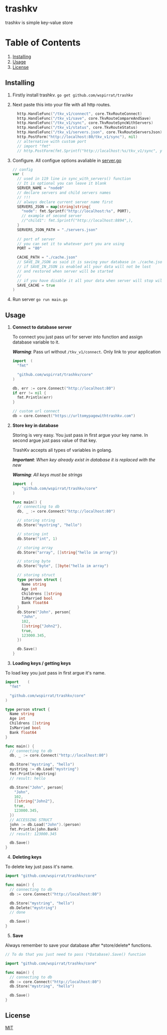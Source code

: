 
# trashkv

<p> trashkv is simple key-value store </p>

# Table of Contents
1. [Installing](#installing)
2. [Usage](#usage )
3. [License](#License)

## Installing

1. Firstly install trashkv.
  ``` go get github.com/wspirrat/trashkv ```

2. Next paste this into your file with all http routes.
    ```go
      http.HandleFunc("/tkv_v1/connect", core.TkvRouteConnect)
      http.HandleFunc("/tkv_v1/save", core.TkvRouteCompareAndSave)
      http.HandleFunc("/tkv_v1/sync", core.TkvRouteSyncWithServers)
      http.HandleFunc("/tkv_v1/status", core.TkvRouteStatus)
      http.HandleFunc("/tkv_v1/servers.json", core.TkvRouteServersJson)
      http.PostForm("http://localhost:80/tkv_v1/sync"), nil)
      // alternative with custom port 
      // import "fmt"
      // http.PostForm(fmt.Sprintf("http://localhost:%s/tkv_v1/sync", yourport), nil)
    ```

3. Configure. 
    All configue options avaliable in [server.go](https://github.com/wspirrat/trashkv/blob/master/core/server.go)
    ```go
    // config
    var (
      // used in 119 line in sync_with_servers() function
      // It is optional you can leave it blank
      SERVER_NAME = "node0"
      // declare servers and child servers names
      // !!!
      // always declare current server name first
      SERVERS_JSON = map[string]string{
        "node": fmt.Sprintf("http://localhost:%s", PORT),
        // example of second server
        //"child1": fmt.Sprintf("http://localhost:8894",),
      }
      SERVERS_JSON_PATH = "./servers.json"
      
      // port of server
      // you can set it to whatever port you are using
      PORT = "80"

      CACHE_PATH = "./cache.json"
      // SAVE_IN_JSON as said it is saving your database in ./cache.json
      // if SAVE_IN_JSON is enabled all your data will not be lost
      // and restored when server will be started
      //
      // if you have disable it all your data when server will stop will be gone
      SAVE_CACHE = true
    )
    ```
  4. Run server
    ``` go run main.go ```

## Usage

1. **Connect to database server**
    <p> To connect you just pass url for server into function and assign database variable to it.</p>

    ***Warning***: Pass url without ```/tkv_v1/connect```. Only link to your application
    
    ```go 
    import 	(
      "fmt"
    
      "github.com/wspirrat/trashkv/core"
    )

    db, err := core.Connect("http://localhost:80")
    if err != nil {
      fmt.Println(err)
    }

    // custom url connect
    db = core.Connect("https://urltomypagewithtrashkv.com")
    ```

2. **Store key in database**
    <p> Storing is very easy. You just pass in first argue your key name. In second argue just pass value of that key. </p>

    <p> TrashKv accepts all types of variables in golang. </p>

    ***Important***: *When key already exist in database it is replaced with the new* 

    ***Warning***: *All keys must be strings*

    ```go
    import 	(
        "github.com/wspirrat/trashkv/core"
    )

    func main() {
      // connecting to db
      db, _ := core.Connect("http://localhost:80")

      // storing string
      db.Store("mystring", "hello")

      // storing int
      db.Store("int", 1)

      // storing array
      db.Store("array", []string{"hello im array"})

      // storing byte
      db.Store("byte", []byte("hello im array")

      // storing struct
      type person struct {
        Name string
        Age int
        Childrens []string
        IsMarried bool
        Bank float64
      }
      db.Store("John", person{
        "John",
        102,
        []string{"John2"},
        true,
        123000.345,
      })

      db.Save()
    }
    ```

3. **Loading keys / getting keys**
  <p> To load key you just pass in first argue it's name.</p>
  
  ```go
  import 	(
    "fmt"

    "github.com/wspirrat/trashkv/core"
  )

  type person struct {
    Name string
    Age int
    Childrens []string
    IsMarried bool
    Bank float64
  }

  func main() {
    // connecting to db
    db, _ := core.Connect("http://localhost:80")

    db.Store("mystring", "hello")
    mystring := db.Load("mystring")
    fmt.Println(mystring)
    // result: hello

    db.Store("John", person{
      "John",
      102,
      []string{"John2"},
      true,
      123000.345,
    })
    // ACCESSING STRUCT
  	john := db.Load("John").(person)
    fmt.Println(john.Bank)
    // result: 123000.345

    db.Save()
  }
  ```

4. **Deleting keys**
  <p> To delete key just pass it's name. </p>

  ```go
  import "github.com/wspirrat/trashkv/core"

  func main() {
    // connecting to db
    db := core.Connect("http://localhost:80")

    db.Store("mystring", "hello")
    db.Delete("mystring")
    // done

    db.Save()
  }
  ```

5. **Save**
  <p> Always remember to save your database after *store/delete* functions. </p>

  ```go
  // To do that you just need to pass (*Database).Save() function

  import "github.com/wspirrat/trashkv/core"

  func main() {
    // connecting to db
    db := core.Connect("http://localhost:80")
    db.Store("mystring", "hello")

    db.Save()
  }
  ```
## License
[MIT](https://choosealicense.com/licenses/mit/)
